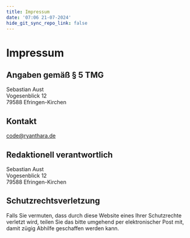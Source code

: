 ```yaml
---
title: Impressum
date: '07:06 21-07-2024'
hide_git_sync_repo_link: false
---
```


# Impressum

## Angaben gemäß § 5 TMG

Sebastian Aust  
Vogesenblick 12  
79588 Efringen-Kirchen 

## Kontakt

code@ryanthara.de

## Redaktionell verantwortlich

Sebastian Aust  
Vogesenblick 12  
79588 Efringen-Kirchen

## Schutzrechtsverletzung

Falls Sie vermuten, dass durch diese Website eines Ihrer Schutzrechte verletzt wird, teilen Sie das bitte umgehend per elektronischer Post mit, damit zügig Abhilfe geschaffen werden kann.